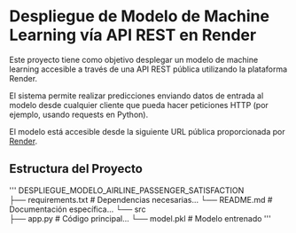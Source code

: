 # Despliegue de Modelo de Machine Learning vía API REST en Render
Este proyecto tiene como objetivo desplegar un modelo de machine learning accesible a través de una API REST pública utilizando la plataforma Render.

El sistema permite realizar predicciones enviando datos de entrada al modelo desde cualquier cliente que pueda hacer peticiones HTTP (por ejemplo, usando requests en Python).

El modelo está accesible desde la siguiente URL pública proporcionada por [Render](https://despliegue-modelo-airline-passenger.onrender.com/).


## Estructura del Proyecto
'''
DESPLIEGUE_MODELO_AIRLINE_PASSENGER_SATISFACTION  
├── requirements.txt  # Dependencias necesarias...
└── README.md         # Documentación específica...
└── src  
    ├── app.py        # Código principal...
    └── model.pkl     # Modelo entrenado
'''




